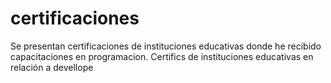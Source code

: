 # certificaciones
Se presentan certificaciones de instituciones educativas donde he recibido capacitaciones en programacion.
Certifics de  instituciones educativas en relación a  devellope 
